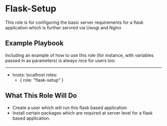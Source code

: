 Flask-Setup
========================

This role is for configuring the basic server requirements for a flask application which is further servred via Uwsgi and Nginx

## Example Playbook

Including an example of how to use this role (for instance, with variables passed in as parameters) is always nice for users too:

---
- hosts: localhost
  roles:
    - { role: "flask-setup" }

## What This Role Will Do

* Create a user which will run this flask based application
* Install certain packages which are required at server level for a flask based application.
